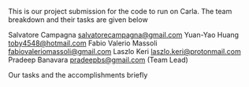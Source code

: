 This is our project submission for the code to run on Carla. The team breakdown and their tasks are given below

Salvatore Campagna	salvatorecampagna@gmail.com
Yuan-Yao Huang	toby4548@hotmail.com
Fabio Valerio Massoli	fabiovaleriomassoli@gmail.com
Laszlo Keri	laszlo.keri@protonmail.com
Pradeep Banavara pradeepbs@gmail.com (Team Lead)

Our tasks and the accomplishments briefly



